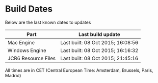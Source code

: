 # Build Dates

Below are the last known dates to updates

Part | Last build update
-----|-----
Mac Engine | Last built: 08 Oct 2015; 16:08:56
Windows Engine | Last built: 08 Oct 2015; 16:16:32
JCR6 Resource Files | Last built: 08 Oct 2015; 21:45:16
All times are in CET (Central European Time: Amsterdam, Brussels, Paris, Madrid)



